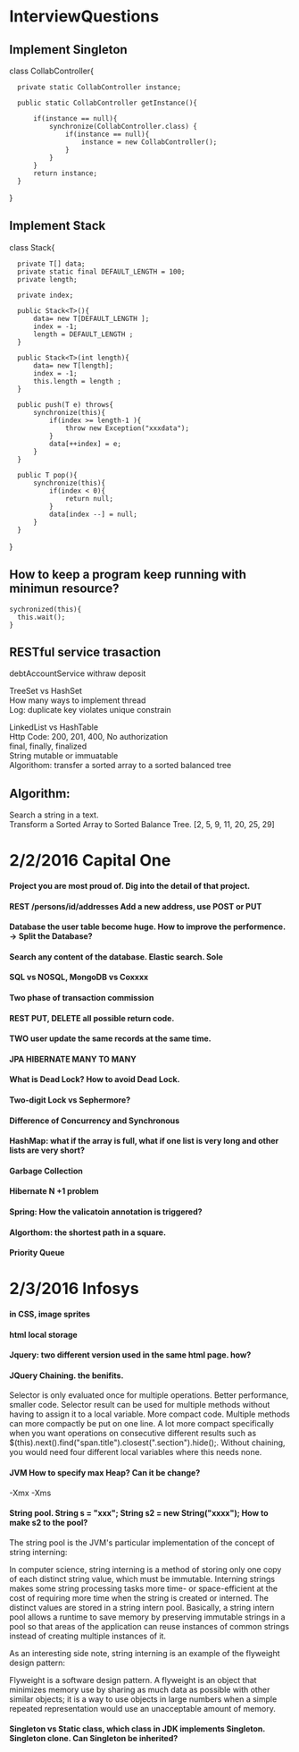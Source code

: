 # InterviewQuestions

## Implement Singleton  

  class CollabController{
  
      private static CollabController instance;
  
      public static CollabController getInstance(){
      
          if(instance == null){
              synchronize(CollabController.class) {
                  if(instance == null){
                      instance = new CollabController();
                  }  
              }          
          }
          return instance;
      }
  }

## Implement Stack

  class Stack<T>{
  
      private T[] data;
      private static final DEFAULT_LENGTH = 100;
      private length;
      
      private index;
      
      public Stack<T>(){
          data= new T[DEFAULT_LENGTH ];
          index = -1;
          length = DEFAULT_LENGTH ;
      }
      
      public Stack<T>(int length){
          data= new T[length];
          index = -1;
          this.length = length ;
      }
      
      public push(T e) throws{      
          synchronize(this){
              if(index >= length-1 ){
                  throw new Exception("xxxdata");
              }
              data[++index] = e; 
          }  
      }
      
      public T pop(){   
          synchronize(this){
              if(index < 0){
                  return null;
              }
              data[index --] = null; 
          }       
      }
  }
  
## How to keep a program keep running with minimun resource?
  
    sychronized(this){
      this.wait();
    }
  
## RESTful service trasaction
  
   debtAccountService
   withraw
   deposit
   

  TreeSet vs HashSet  
  How many ways to implement thread  
  Log: duplicate key violates unique constrain  

  LinkedList vs HashTable  
  Http Code: 200, 201, 400, No authorization  
  final, finally, finalized  
  String mutable or immuatable  
  Algorithom: transfer a sorted array to a sorted balanced tree  

## Algorithm:  
  Search a string in a text.  
  Transform a Sorted Array to Sorted Balance Tree. [2, 5, 9, 11, 20, 25, 29]  

# 2/2/2016 Capital One  

#### Project you are most proud of. Dig into the detail of that project.  

#### REST /persons/id/addresses  Add a new address, use POST or PUT  

#### Database the user table become huge. How to improve the performence.   -> Split the Database?   
#### Search any content of the database.    Elastic search.    Sole   

#### SQL vs NOSQL, MongoDB vs Coxxxx  

#### Two phase of transaction commission   

#### REST PUT, DELETE all possible return code.  

#### TWO user update the same records at the same time.  

#### JPA HIBERNATE MANY TO MANY  

#### What is Dead Lock? How to avoid Dead Lock.   

#### Two-digit Lock vs Sephermore?  

#### Difference of Concurrency and Synchronous   

#### HashMap: what if the array is full, what if one list is very long and other lists are very short?    

#### Garbage Collection   

#### Hibernate   N +1 problem  

#### Spring: How the valicatoin annotation is triggered?  

#### Algorthom: the shortest path in a square.  

#### Priority Queue    


# 2/3/2016 Infosys  
#### in CSS, image sprites  
#### html local storage  
#### Jquery: two different version used in the same html page. how?  
#### JQuery Chaining. the benifits.  
Selector is only evaluated once for multiple operations. Better performance, smaller code.
Selector result can be used for multiple methods without having to assign it to a local variable. More compact code.
Multiple methods can more compactly be put on one line.
A lot more compact specifically when you want operations on consecutive different results such as $(this).next().find("span.title").closest(".section").hide();. Without chaining, you would need four different local variables where this needs none.   

#### JVM How to specify max Heap? Can it be change?  
-Xmx -Xms

#### String pool. String s = "xxx"; String s2 = new String("xxxx"); How to make s2 to the pool?  
The string pool is the JVM's particular implementation of the concept of string interning:

In computer science, string interning is a method of storing only one copy of each distinct string value, which must be immutable. Interning strings makes some string processing tasks more time- or space-efficient at the cost of requiring more time when the string is created or interned. The distinct values are stored in a string intern pool.
Basically, a string intern pool allows a runtime to save memory by preserving immutable strings in a pool so that areas of the application can reuse instances of common strings instead of creating multiple instances of it.

As an interesting side note, string interning is an example of the flyweight design pattern:

Flyweight is a software design pattern. A flyweight is an object that minimizes memory use by sharing as much data as possible with other similar objects; it is a way to use objects in large numbers when a simple repeated representation would use an unacceptable amount of memory.

#### Singleton vs Static class, which class in JDK implements Singleton. Singleton clone. Can Singleton be inherited?
####


